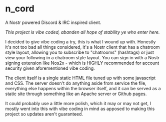# n_cord
A Nostr powered Discord &amp; IRC inspired client.

*This project is vibe coded, abanden all hope of stability ye who enter here.*

I decided to give vibe coding a try, this is what I wound up with. Honestly it's not too bad all things considered, it's a Nostr client that has a chatroom style layout, allowing you to subscribe to "chatrooms" (hashtags) or just view your following in a chatroom style layout. You can sign in with a Nostr signing extension like Nos2x - which is HIGHLY recommended for account security given aforementioned vibe coding.

The client itself is a single static HTML file tuned up with some javascript and CSS. The server doesn't do anything aside from service the file, everything else happens within the browser itself, and it can be served as a static site through something like an Apache server or Github pages.

It could probably use a little more polish, which it may or may not get, I mostly went into this with vibe coding in mind as apposed to making this project so updates aren't guaranteed.
